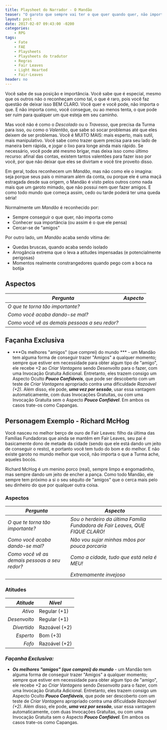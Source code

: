 ```yaml
---
title: Playsheet do Narrador - O Mandão
teaser: "O garoto que sempre vai ter o que quer quando quer, não importa como!"
layout: post
date: 2017-02-07 09:43:00 -0200
categories: 
    - RPG
tags:
    - Fate
    - FAE
    - Playsheets
    - Playsheets do tradutor
    - Regras
    - Fair Leaves
    - Light Hearted
    - Fair-Leaves
header: no
---
```



Você sabe de sua posição e importância. Você sabe que é especial, mesmo que os outros não o reconheçam como tal, o que é raro, pois você faz questão de deixar isso BEM CLARO. Você quer e você pode, não importa o que. E não importa como, você consegue, ou ao menos tenta, o que pode ser ruim para qualquer um que esteja em seu caminho.

Mas você não é como o _Descolado_ ou o _Travesso_, que precisa da Turma para isso, ou como o _Valentão_, que sabe só socar problemas até que eles deixem de ser problemas. Você é MUITO MAIS: mais esperto, mais sutil, mais manipulativo. Você sabe como trazer quem precisa para seu lado de maneira bem rápida, e jogar o lixo para longe ainda mais rápido. Se necessário, você pode até mesmo brigar, mas deixa isso como último recurso: afinal das contas, existem tantos valentões para fazer isso por você, por que não deixar que eles se divirtam e você tire proveito disso.

Em geral, todos reconhecem um _Mandão_, mas não como ele o imagina: seja porque seus pais o mimaram além da conta, ou porque ele é uma maçã estragada desde sua origem, o Mandão é visto pelos outros como nada mais que um garoto mimado, que não possui nem quer fazer amigos. E como todo mundo que começa assim, cedo ou tarde poderá ter uma queda séria!

<!-- excerpt -->

Normalmente um _Mandão_ é reconhecido por:

+ Sempre conseguir o que quer, não importa como
+ Conhecer sua importância (ou assim é o que ele pensa)
+ Cercar-se de "amigos"

Por outro lado, um _Mandão_ acaba sendo vítima de:

+ Quedas bruscas, quando acaba sendo isolado
+ Arrogância extrema que o leva a atitudes impensadas (e potencialmente perigosas)
+ Momentos realmente constrangedores quando pego com a boca na botija

## Aspectos

| ***Pergunta***                                 | ***Aspecto*** |
|------------------------------------------------|---------------|
| _O que te torna tão importante?_               |               |
| _Como você acaba dando-se mal?_                |               |
| _Como você vê as demais pessoas a seu redor?_  |               | 

## Façanha Exclusiva

+ ***Os melhores "amigos" (que comprei) do mundo *** - um Mandão tem alguma forma de conseguir trazer "Amigos" a qualquer momento; sempre que estiver em necessidade para obter algum tipo de "amigo", ele recebe +2 ao _Criar Vantagens_ sendo _Desenvolto_ para o fazer, com uma Invocação Gratuíta Adicional. Entretanto, eles trazem consigo um Aspecto Oculto ___Pouco Confiáveis___, que pode ser descoberto com um teste de _Criar Vantagens_ apropriado contra uma dificuldade _Razoável (+2)_. Além disso, ele pode, ___uma vez por sessão___, usar essa vantagem automaticamente, com duas Invocações Gratuítas, ou com uma Invocação Gratuíta sem o Aspecto ___Pouco Confiável___. Em ambos os casos trate-os como Capangas.

## Personagem Exemplo - Richard McHog

Você nasceu no melhor berço de ouro de Fair Leaves: filho da última das Famílias Fundadoras que ainda se mantêm em Fair Leaves, seu pai é basicamente dono de metade da cidade (sendo que ele está dando um jeito de conseguir o resto), e portanto você tem tudo do bom e do melhor. E não existe garoto no mundo melhor que você, não importa o que a Turma ache, aqueles bocós.

Richard McHog é um menino porco (real), sempre limpo e engomadinho, mas sempre dando um jeito de encher a pança. Como todo Mandão, ele sempre tem próximo a si o seu séquito de "amigos" que o cerca mais pelo seu dinheiro do que por qualquer outra coisa. 

### __Aspectos__

| ***Pergunta***                                 | ***Aspecto*** |
|------------------------------------------------|---------------|
| _O que te torna tão importante?_               | _Sou o herdeiro da última Família Fundadora de Fair Leaves, QUE FIQUE CLARO!_ |
| _Como você acaba dando-se mal?_                | _Não vou sujar minhas mãos por pouca porcaria_              |
| _Como você vê as demais pessoas a seu redor?_  | _Como a cidade, tudo que está nela é MEU!_ | 
| | _Extremamente invejoso_ |

### __Atitudes__

| ***Atitude***  | ***Nível***   |
|---------------:|---------------|
| _Ativo_        | Regular (+1)  |
| _Desenvolto_   | Regular (+1)  |
| _Divertido_    | Razoável (+2) |
| _Esperto_      | Bom (+3)      |
| _Fofo_         | Razoável (+2) |

### ___Façanha Exclusiva:___

+ ***Os melhores "amigos" (que comprei) do mundo*** - um Mandão tem alguma forma de conseguir trazer "Amigos" a qualquer momento; sempre que estiver em necessidade para obter algum tipo de "amigo", ele recebe +2 ao _Criar Vantagens_ sendo _Desenvolto_ para o fazer, com uma Invocação Gratuíta Adicional. Entretanto, eles trazem consigo um Aspecto Oculto ___Pouco Confiáveis___, que pode ser descoberto com um teste de _Criar Vantagens_ apropriado contra uma dificuldade _Razoável (+2)_. Além disso, ele pode, ___uma vez por sessão___, usar essa vantagem automaticamente, com duas Invocações Gratuítas, ou com uma Invocação Gratuíta sem o Aspecto ___Pouco Confiável___. Em ambos os casos trate-os como Capangas.


